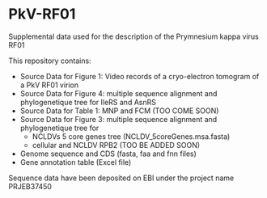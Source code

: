 # PkV-RF01
Supplemental data used for the description of the Prymnesium kappa virus RF01

This repository contains:
- Source Data for Figure 1: Video records of a cryo-electron tomogram of a PkV RF01 virion
- Source Data for Figure 4: multiple sequence alignment and phylogenetique tree for IleRS and AsnRS
- Source Data for Table 1: MNP and FCM (TOO COME SOON)
- Source Data for Figure 3: multiple sequence alignment and phylogenetique tree for
  * NCLDVs 5 core genes tree (NCLDV_5coreGenes.msa.fasta)
  * cellular and NCLDV RPB2 (TOO BE ADDED SOON)
- Genome sequence and CDS (fasta, faa and fnn files)
- Gene annotation table (Excel file)

Sequence data have been deposited on EBI under the project name PRJEB37450

